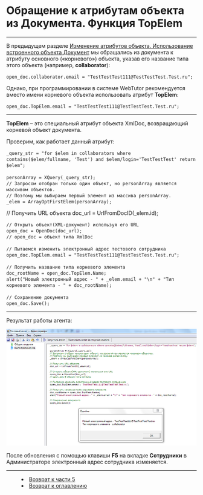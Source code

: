 # Обращение к атрибутам объекта из Документа. Функция TopElem
***

В предыдущем разделе [Изменение атрибутов объекта. Использование встроенного объекта Документ](XmlDoc.md) мы обращались из документа к атрибуту основного («корневого») объекта, указав его название типа этого объекта (например, **collaborator**): 

    open_doc.collaborator.email = "TestTestTest111@TestTestTest.Test.ru";

Однако, при программировании в системе WebTutor рекомендуется вместо имени корневого объекта использовать атрибут **TopElem**:

    open_doc.TopElem.email = "TestTestTest111@TestTestTest.Test.ru";

---

**TopElem** – это специальный атрибут объекта XmlDoc, возвращающий корневой объект документа. 

Проверим, как работает данный атрибут:

    _query_str = "for $elem in collaborators where contains($elem/fullname, 'Test') and $elem/login='TestTestTest' return $elem";
    
    personArray = XQuery(_query_str);
    // Запросом отобран только один объект, но personArray является массивом объектов.
    // Поэтому мы выбираем первый элемент из массива personArray.
    _elem = ArrayOptFirstElem(personArray);
    
   // Получить URL объекта 
    doc_url = UrlFromDocID(_elem.id);
    
    // Открыть объект(XML-документ) используя его URL
    open_doc = OpenDoc(doc_url);
    // open_doc = объект типа XmlDoc 
    
    // Пытаемся изменить электронный адрес тестового сотрудника
    open_doc.TopElem.email = "TestTestTest111@TestTestTest.Test.ru";
    
    // Получить название типа корневого элемента 
    doc_rootName = open_doc.TopElem.Name;
    alert("Новый электронный адрес - " + _elem.email + "\n" + "Тип корневого элемента - " + doc_rootName);
    
    // Сохранение документа
    open_doc.Save();

---

Результат работы агента:

![](TopElem01.PNG)

После обновления с помощью клавиши **F5** на вкладке **Сотрудники** в Администраторе электронный адрес сотрудника изменяется.


***

<dd><li> <a href="5_document.md"> Возврат к части 5</a></dd>

<dd><li> <a href="README.md"> Возврат к оглавлению</a></dd>

